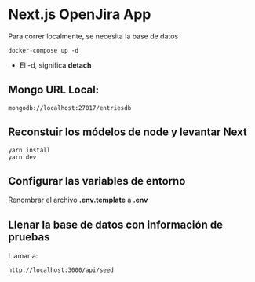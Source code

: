 # Next.js OpenJira App

Para correr localmente, se necesita la base de datos

```
docker-compose up -d
```

- El -d, significa **detach**

## Mongo URL Local:

```
mongodb://localhost:27017/entriesdb
```

## Reconstuir los módelos de node y levantar Next

```
yarn install
yarn dev
```

## Configurar las variables de entorno

Renombrar el archivo **.env.template** a **.env**

## Llenar la base de datos con información de pruebas

Llamar a:

```
http://localhost:3000/api/seed
```
